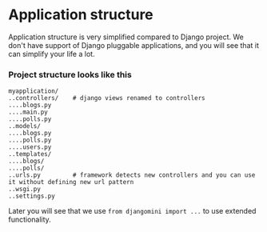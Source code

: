 Application structure
==========

Application structure is very simplified compared to Django project.
We don't have support of Django pluggable applications, and you will see that it can simplify your life a lot.

### Project structure looks like this

```
myapplication/
..controllers/    # django views renamed to controllers
....blogs.py
....main.py
....polls.py
..models/
....blogs.py
....polls.py
....users.py
..templates/
....blogs/
....polls/
..urls.py         # framework detects new controllers and you can use it without defining new url pattern
..wsgi.py
..settings.py
```

Later you will see that we use `from djangomini import ...` to use extended functionality.
